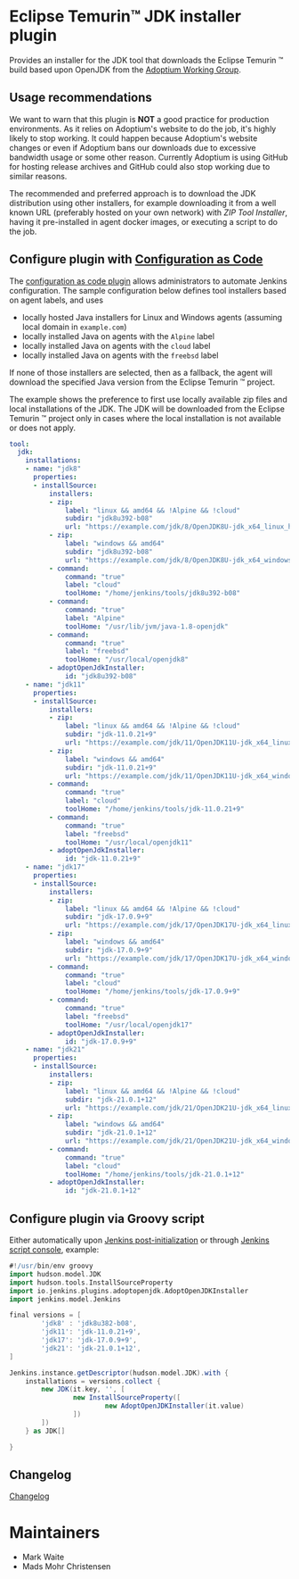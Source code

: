 # Eclipse Temurin:tm: JDK installer plugin

Provides an installer for the JDK tool that downloads the Eclipse Temurin :tm: build based upon OpenJDK from the [Adoptium Working Group](https://adoptium.net/).

## Usage recommendations

We want to warn that this plugin is **NOT** a good practice for production environments. As it relies on
Adoptium's website to do the job, it's highly likely to stop working. It could happen because Adoptium's website
changes or even if Adoptium bans our downloads due to excessive bandwidth usage or some other reason.
Currently Adoptium is using GitHub for hosting release archives and GitHub could also stop working due to similar
reasons.

The recommended and preferred approach is to download the JDK distribution using other installers, for example downloading it from a
well known URL (preferably hosted on your own network) with _ZIP Tool Installer_, having it pre-installed in agent
docker images, or executing a script to do the job.

## Configure plugin with [Configuration as Code](https://plugins.jenkins.io/configuration-as-code/)

The [configuration as code plugin](https://plugins.jenkins.io/configuration-as-code/) allows administrators to automate Jenkins configuration.
The sample configuration below defines tool installers based on agent labels, and uses

* locally hosted Java installers for Linux and Windows agents (assuming local domain in `example.com`)
* locally installed Java on agents with the `Alpine` label
* locally installed Java on agents with the `cloud` label
* locally installed Java on agents with the `freebsd` label

If none of those installers are selected, then as a fallback, the agent will download the specified Java version from the Eclipse Temurin :tm: project.

The example shows the preference to first use locally available zip files and local installations of the JDK.
The JDK will be downloaded from the Eclipse Temurin :tm: project only in cases where the local installation is not available or does not apply.

```yaml
tool:
  jdk:
    installations:
    - name: "jdk8"
      properties:
      - installSource:
          installers:
          - zip:
              label: "linux && amd64 && !Alpine && !cloud"
              subdir: "jdk8u392-b08"
              url: "https://example.com/jdk/8/OpenJDK8U-jdk_x64_linux_hotspot_8u392b08.tar.gz"
          - zip:
              label: "windows && amd64"
              subdir: "jdk8u392-b08"
              url: "https://example.com/jdk/8/OpenJDK8U-jdk_x64_windows_hotspot_8u392b08.zip"
          - command:
              command: "true"
              label: "cloud"
              toolHome: "/home/jenkins/tools/jdk8u392-b08"
          - command:
              command: "true"
              label: "Alpine"
              toolHome: "/usr/lib/jvm/java-1.8-openjdk"
          - command:
              command: "true"
              label: "freebsd"
              toolHome: "/usr/local/openjdk8"
          - adoptOpenJdkInstaller:
              id: "jdk8u392-b08"
    - name: "jdk11"
      properties:
      - installSource:
          installers:
          - zip:
              label: "linux && amd64 && !Alpine && !cloud"
              subdir: "jdk-11.0.21+9"
              url: "https://example.com/jdk/11/OpenJDK11U-jdk_x64_linux_hotspot_11.0.21_9.tar.gz"
          - zip:
              label: "windows && amd64"
              subdir: "jdk-11.0.21+9"
              url: "https://example.com/jdk/11/OpenJDK11U-jdk_x64_windows_hotspot_11.0.21_9.zip"
          - command:
              command: "true"
              label: "cloud"
              toolHome: "/home/jenkins/tools/jdk-11.0.21+9"
          - command:
              command: "true"
              label: "freebsd"
              toolHome: "/usr/local/openjdk11"
          - adoptOpenJdkInstaller:
              id: "jdk-11.0.21+9"
    - name: "jdk17"
      properties:
      - installSource:
          installers:
          - zip:
              label: "linux && amd64 && !Alpine && !cloud"
              subdir: "jdk-17.0.9+9"
              url: "https://example.com/jdk/17/OpenJDK17U-jdk_x64_linux_hotspot_17.0.9_9.tar.gz"
          - zip:
              label: "windows && amd64"
              subdir: "jdk-17.0.9+9"
              url: "https://example.com/jdk/17/OpenJDK17U-jdk_x64_windows_hotspot_17.0.9_9.zip"
          - command:
              command: "true"
              label: "cloud"
              toolHome: "/home/jenkins/tools/jdk-17.0.9+9"
          - command:
              command: "true"
              label: "freebsd"
              toolHome: "/usr/local/openjdk17"
          - adoptOpenJdkInstaller:
              id: "jdk-17.0.9+9"
    - name: "jdk21"
      properties:
      - installSource:
          installers:
          - zip:
              label: "linux && amd64 && !Alpine && !cloud"
              subdir: "jdk-21.0.1+12"
              url: "https://example.com/jdk/21/OpenJDK21U-jdk_x64_linux_hotspot_21.0.1_12.tar.gz"
          - zip:
              label: "windows && amd64"
              subdir: "jdk-21.0.1+12"
              url: "https://example.com/jdk/21/OpenJDK21U-jdk_x64_windows_hotspot_21.0.1_12.zip"
          - command:
              command: "true"
              label: "cloud"
              toolHome: "/home/jenkins/tools/jdk-21.0.1+12"
          - adoptOpenJdkInstaller:
              id: "jdk-21.0.1+12"
```

## Configure plugin via Groovy script

Either automatically upon [Jenkins post-initialization](https://www.jenkins.io/doc/book/managing/groovy-hook-scripts/) or through
[Jenkins script console](https://www.jenkins.io/doc/book/managing/script-console/), example:

```groovy
#!/usr/bin/env groovy
import hudson.model.JDK
import hudson.tools.InstallSourceProperty
import io.jenkins.plugins.adoptopenjdk.AdoptOpenJDKInstaller
import jenkins.model.Jenkins

final versions = [
        'jdk8' : 'jdk8u382-b08',
        'jdk11': 'jdk-11.0.21+9',
        'jdk17': 'jdk-17.0.9+9',
        'jdk21': 'jdk-21.0.1+12',
]

Jenkins.instance.getDescriptor(hudson.model.JDK).with {
    installations = versions.collect {
        new JDK(it.key, '', [
                new InstallSourceProperty([
                        new AdoptOpenJDKInstaller(it.value)
                ])
        ])
    } as JDK[]

}
```

Changelog
---------
[Changelog](https://github.com/jenkinsci/adoptopenjdk-plugin/releases)

Maintainers
===========

* Mark Waite
* Mads Mohr Christensen
